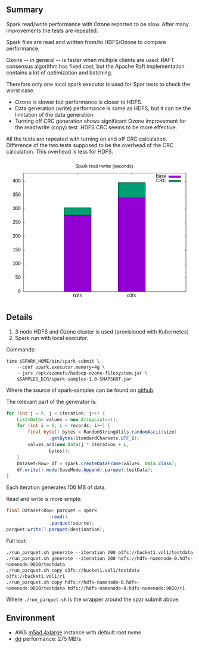

## Summary

Spark read/write performance with Ozone reported to be slow. After many improvements the tests are repeated.

Spark files are read and written from/to HDFS/Ozone to compare performance.

Ozone -- in general -- is faster when multiple clients are used: RAFT consensus algorithm has fixed cost, but the Apache Raft implementation contains a lot of optimization and batching.

Therefore only one local spark executor is used for Spar tests to check the worst case.

* Ozone is slower but performance is closer to HDFS.
* Data generation (write) performance is same as HDFS, but it can be the limitation of the data generation
* Turning off CRC generation shows significant Ozone improvement for the read/write (copy) test. HDFS CRC seems to be more effective.

All the tests are repeated with turning on and off CRC calculation. Difference of the two tests supposed to be the overhead of the CRC calculation. This overhead is less for HDFS. 



![copy](./copy.png)

## Details

1. 3 node HDFS and Ozone cluster is used (provisioned with Kubernetes)
2. Spark run with local executor.

Commands:

```
time $SPARK_HOME/bin/spark-submit \
    --conf spark.executor.memory=4g \
    --jars /opt/ozonefs/hadoop-ozone-filesystem.jar \
    $SAMPLES_DIR/spark-samples-1.0-SNAPSHOT.jar 
```

Where the source of spark-samples can be found on [github](https://github.com/elek/spark-samples).

The relevant part of the generator is:

```java
for (int j = 0; j < iteration; j++) {
    List<Data> values = new ArrayList<>();
    for (int i = 0; i < records; i++) {
        final byte[] bytes = RandomStringUtils.randomAscii(size)
                .getBytes(StandardCharsets.UTF_8);
        values.add(new Data(j * iteration + i,
                bytes));
    }
    Dataset<Row> df = spark.createDataFrame(values, Data.class);
    df.write().mode(SaveMode.Append).parquet(testData);
}
```

Each iteration generates 100 MB of data.

Read and write is more simple:

```java
final Dataset<Row> parquet = spark
                .read()
                .parquet(source);
parquet.write().parquet(destination);
```

Full test:

```
./run_parquet.sh generate --iteration 200 o3fs://bucket1.vol1/testdata
./run_parquet.sh generate --iteration 200 hdfs://hdfs-namenode-0.hdfs-namenode:9820/testdata
./run_parquet.sh copy o3fs://bucket1.vol1/testdata o3fs://bucket1.vol1/r1
./run_parquet.sh copy hdfs://hdfs-namenode-0.hdfs-namenode:9820/testdata hdfs://hdfs-namenode-0.hdfs-namenode:9820/r1
```

Where `./run_parquet.sh` is the wrapper around the spar submit above.

## Environment

* AWS [m5ad.4xlarge](./hw) instance with default root nvme
* [dd](./dd) performance: 275 MB/s